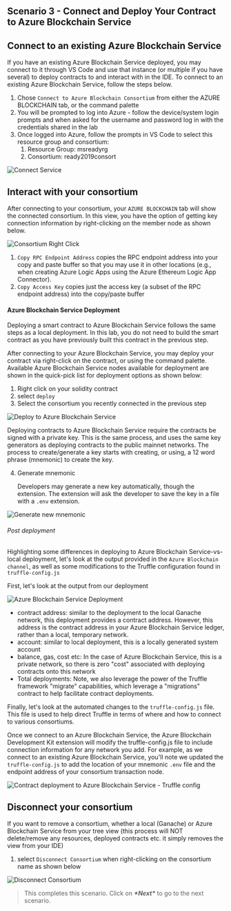 ## **Scenario 3 - Connect and Deploy Your Contract to Azure Blockchain Service**

## Connect to an existing Azure Blockchain Service

If you have an existing Azure Blockchain Service deployed, you may connect to it through VS Code and use that instance (or multiple if you have several) to deploy contracts to and interact with in the IDE. To connect to an existing Azure Blockchain Service, follow the steps below. 

1. Chose `Connect to Azure Blockchain Consortium` from either the AZURE BLOCKCHAIN tab, or the command palette
2. You will be prompted to log into Azure - follow the device/system login prompts and when asked for the username and password log in with the credentials shared in the lab
3. Once logged into Azure, follow the prompts in VS Code to select this resource group and consortium:
   1. Resource Group: msreadyrg
   2. Consortium: ready2019consort

![Connect Service](./imgs/connectService.gif)

## Interact with your consortium

After connecting to your consortium, your `AZURE BLOCKCHAIN` tab will show the connected consortium. In this view, you have the option of getting key connection information by right-clicking on the member node as shown below.

![Consortium Right Click](./imgs/consortiumRightClick.png)

1. `Copy RPC Endpoint Address` copies the RPC endpoint address into your copy and paste buffer so that you may use it in other locations (e.g., when creating Azure Logic Apps using the Azure Ethereum Logic App Connector). 
2. `Copy Access Key` copies just the access key (a subset of the RPC endpoint address) into the copy/paste buffer

#### Azure Blockchain Service Deployment

Deploying a smart contract to Azure Blockchain Service follows the same steps as a local deployment. In this lab, you do not need to build the smart contract as you have previously built this contract in the previous step. 

After connecting to your Azure Blockchain Service, you may deploy your contract via right-click on the contract, or using the command palette. Available Azure Blockchain Service nodes available for deployment are shown in the quick-pick list for deployment options as shown below:

1. Right click on your solidity contract
2. select `deploy`
3. Select the consortium you recently connected in the previous step

![Deploy to Azure Blockchain Service](./imgs/deployContractSelectContoso.png)

Deploying contracts to Azure Blockchain Service require the contracts be signed with a private key. This is the same process, and uses the same key generators as deploying contracts to the public mainnet networks. The process to create/generate a key starts with creating, or using, a 12 word phrase (mnemonic) to create the key. 

 4. Generate mnemonic

    Developers may generate a new key automatically, though the extension. The extension will ask the developer to save the key in a file with a `.env` extension. 

![Generate new mnemonic](./imgs/addCreateMnemonic.png)

###### Post deployment

Highlighting some differences in deploying to Azure Blockchain Service-vs-local deployment, let's look at the output provided in the `Azure Blockchain channel`, as well as some modifications to the Truffle configuration found in `truffle-config.js`

First, let's look at the output from our deployment

![Azure Blockchain Service Deployment](./imgs/deployContractSelectContosoResult.png)

- contract address: similar to the deployment to the local Ganache network, this deployment provides a contract address. However, this address is the contract address in your Azure Blockchain Service ledger, rather than a local, temporary network.
- account: similar to local deployment, this is a locally generated system account 
- balance, gas, cost etc: In the case of Azure Blockchain Service, this is a private network, so there is zero "cost" associated with deploying contracts onto this network
- Total deployments: Note, we also leverage the power of the Truffle framework "migrate" capabilities, which leverage a "migrations" contract to help facilitate contract deployments. 

Finally, let's look at the automated changes to the `truffle-config.js` file. This file is used to help direct Truffle in terms of where and how to connect to various consortiums. 

Once we connect to an Azure Blockchain Service, the Azure Blockchain Development Kit extension will modify the truffle-config.js file to include connection information for any network you add. For example, as we connect to an existing Azure Blockchain Service, you'll note we updated the `truffle-config.js` to add the location of your mnemonic `.env` file and the endpoint address of your consortium transaction node. 

![Contract deployment to Azure Blockchain Service - Truffle config](./imgs/truffleConfigContoso.png)

## Disconnect your consortium

If you want to remove a consortium, whether a local (Ganache) or Azure Blockchain Service from your tree view (this process will NOT delete/remove any resources, deployed contracts etc. it simply removes the view from your IDE)

1.  select `Disconnect Consortium` when right-clicking on the consortium name as shown below

![Disconnect Consortium](./imgs/disconnectConsortium.png)

> This completes this scenario. Click on ***\*Next\**** to go to the next scenario.
